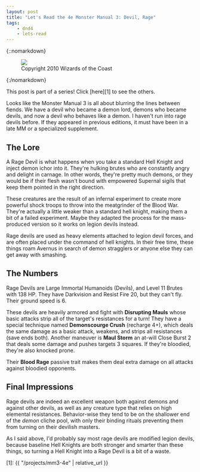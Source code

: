 ```yaml
---
layout: post
title: "Let's Read the 4e Monster Manual 3: Devil, Rage"
tags:
    - dnd4
    - lets-read
---
```


{::nomarkdown}
<figure class="center">
  <img src="{{ "/assets/wir-mm3-4e-devil-rage.png" | absolute_url }}"/>
  <figcaption>
    Copyright 2010 Wizards of the Coast
  </figcaption>
</figure>
{:/nomarkdown}

This post is part of a series! Click [here][1] to see the others.

Looks like the Monster Manual 3 is all about blurring the lines between
fiends. We have a devil who became a demon lord, demons who became devils, and
now a devil who behaves like a demon. I haven't run into rage devils before. If
they appeared in previous editions, it must have been in a late MM or a
specialized supplement.

## The Lore

A Rage Devil is what happens when you take a standard Hell Knight and inject
demon ichor into it. They're hulking brutes who are constantly angry and delight
in carnage. In other words, they're pretty much demons, or they would be if
their flesh wasn't bound with empowered Supernal sigils that keep them pointed
in the right direction.

These creatures are the result of an infernal experiment to create more powerful
shock troops to throw into the meatgrinder of the Blood War. They're actually a
little weaker than a standard hell knight, making them a bit of a failed
experiment. Maybe they adapted the process for the mass-produced version so it
works on legion devils instead.

Rage devils are used as heavy elements attached to legion devil forces, and are
often placed under the command of hell knights. In their free time, these things
roam Avernus in search of demon stragglers or anyone else they can get away with
smashing.

## The Numbers

Rage Devils are Large Immortal Humanoids (Devils), and Level 11 Brutes with 138
HP. They have Darkvision and Resist Fire 20, but they can't fly. Their ground
speed is 6.

These devils are heavily armored and fight with **Disrupting Mauls** whose basic
attacks strip all of the target's resistances for a turn! They have a special
technique named **Demonscourge Crush** (recharge 4+), which deals the same
damage as a basic attack, weakens, and strips all resistances (save ends
both). Another maneuver is **Maul Storm** an at-will Close Burst 2 that deals
some damage and pushes targets 3 squares. If they're bloodied, they're also
knocked prone.

Their **Blood Rage** passive trait makes them deal extra damage on all attacks
against bloodied opponents.

## Final Impressions

Rage devils are indeed an excellent weapon both against demons and against other
devils, as well as any creature type that relies on high elemental
resistances. Behavior-wise they tend to be on the shallower end of the _demon_
cliche pool, with only their binding rituals preventing them from turning on
their devilish masters.

As I said above, I'd probably say most rage devils are modified legion devils,
because baseline Hell Knights are both stronger and smarter than these things,
so turning a Hell Knight into a Rage Devil is a bit of a waste.

[1]: {{ "/projects/mm3-4e" | relative_url }}
